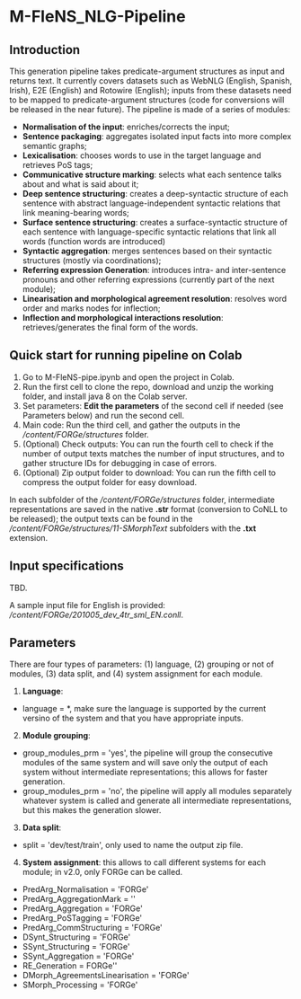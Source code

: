 # M-FleNS_NLG-Pipeline

## Introduction
This generation pipeline takes predicate-argument structures as input and returns text. It currently covers datasets such as WebNLG (English, Spanish, Irish), E2E (English) and Rotowire (English); inputs from these datasets need to be mapped to predicate-argument structures (code for conversions will be released in the near future). The pipeline is made of a series of modules:

- **Normalisation of the input**: enriches/corrects the input;
- **Sentence packaging**: aggregates isolated input facts into more complex semantic graphs;
- **Lexicalisation**: chooses words to use in the target language and retrieves PoS tags;
- **Communicative structure marking**: selects what each sentence talks about and what is said about it;
- **Deep sentence structuring**: creates a deep-syntactic structure of each sentence with abstract language-independent syntactic relations that link meaning-bearing words;
- **Surface sentence structuring**: creates a surface-syntactic structure of each sentence with language-specific syntactic relations that link all words (function words are introduced)
- **Syntactic aggregation**: merges sentences based on their syntactic structures (mostly via coordinations);
- **Referring expression Generation**: introduces intra- and inter-sentence pronouns and other referring expressions (currently part of the next module);
- **Linearisation and morphological agreement resolution**: resolves word order and marks nodes for inflection;
- **Inflection and morphological interactions resolution**: retrieves/generates the final form of the words.

## Quick start for running pipeline on Colab
1. Go to M-FleNS-pipe.ipynb and open the project in Colab.
2. Run the first cell to clone the repo, download and unzip the working folder, and install java 8 on the Colab server.
3. Set parameters: **Edit the parameters** of the second cell if needed (see Parameters below) and run the second cell.
4. Main code: Run the third cell, and gather the outputs in the */content/FORGe/structures* folder.
5. (Optional) Check outputs: You can run the fourth cell to check if the number of output texts matches the number of input structures, and to gather structure IDs for debugging in case of errors.
6. (Optional) Zip output folder to download: You can run the fifth cell to compress the output folder for easy download.

In each subfolder of the */content/FORGe/structures* folder, intermediate representations are saved in the native **.str** format (conversion to CoNLL to be released); the output texts can be found in the */content/FORGe/structures/11-SMorphText* subfolders with the **.txt** extension.

## Input specifications
TBD.

A sample input file for English is provided: */content/FORGe/201005_dev_4tr_sml_EN.conll*.

## Parameters
There are four types of parameters: (1) language, (2) grouping or not of modules, (3) data split, and (4) system assignment for each module.

1. **Language**: 
- language = *, make sure the language is supported by the current versino of the system and that you have appropriate inputs. 

2. **Module grouping**: 
- group_modules_prm = 'yes', the pipeline will group the consecutive modules of the same system and will save only the output of each system without intermediate representations; this allows for faster generation.
- group_modules_prm = 'no', the pipeline will apply all modules separately whatever system is called and generate all intermediate representations, but this makes the generation slower.

3. **Data split**: 
- split = 'dev/test/train', only used to name the output zip file. 
 
4. **System assignment**: this allows to call different systems for each module; in v2.0, only FORGe can be called.

- PredArg_Normalisation = 'FORGe'
- PredArg_AggregationMark = ''
- PredArg_Aggregation = 'FORGe'
- PredArg_PoSTagging = 'FORGe'
- PredArg_CommStructuring = 'FORGe'
- DSynt_Structuring = 'FORGe'
- SSynt_Structuring = 'FORGe'
- SSynt_Aggregation = 'FORGe'
- RE_Generation = FORGe''
- DMorph_AgreementsLinearisation = 'FORGe'
- SMorph_Processing = 'FORGe'

